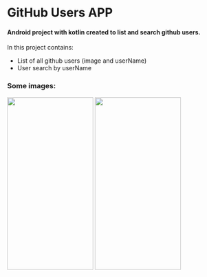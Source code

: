 # GitHub Users APP

#### Android project with kotlin created to list and search github users.

In this project contains:
- List of all github users (image and userName)
- User search by userName

### Some images:

<img src="https://user-images.githubusercontent.com/23016117/130880947-b7450e63-ecee-42be-a92f-85a21dd0031f.png" width="200" height="400"/>
<img src="https://user-images.githubusercontent.com/23016117/130880956-f069ea97-076f-406e-bd1f-b5d20e091548.png" width="200" height="400"/>

